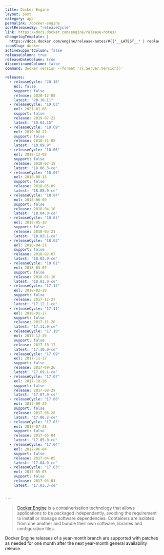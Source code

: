 ```yaml
---
title: Docker Engine
layout: post
category: app
permalink: /docker-engine
sortReleasesBy: "releaseCycle"
link: https://docs.docker.com/engine/release-notes/
changelogTemplate: |
  https://docs.docker.com/engine/release-notes/#{{"__LATEST__" | replace:'.',''}}
iconSlug: docker
activeSupportColumn: false
releaseColumn: true
releaseDateColumn: true
discontinuedColumn: false
command: docker version --format '{{.Server.Version}}'

releases:
  - releaseCycle: "20.10"
    eol: false
    support: false
    release: 2020-12-08
    latest: "20.10.11"
  - releaseCycle: "19.03"
    eol: 2021-01-08
    support: false
    release: 2019-07-22
    latest: "19.03.15"
  - releaseCycle: "18.09"
    eol: 2019-08-22
    support: false
    release: 2018-11-08
    latest: "18.09.9"
  - releaseCycle: "18.06"
    eol: 2018-12-08
    support: false
    release: 2018-07-18
    latest: "18.06.3-ce"
  - releaseCycle: "18.05"
    eol: 2018-08-18
    support: false
    release: 2018-05-09
    latest: "18.05.0-ce"
  - releaseCycle: "18.04"
    eol: 2018-06-09
    support: false
    release: 2018-04-10
    latest: "18.04.0-ce"
  - releaseCycle: "18.03"
    eol: 2018-05-10
    support: false
    release: 2018-03-21
    latest: "18.03.1-ce"
  - releaseCycle: "18.02"
    eol: 2018-04-21
    support: false
    release: 2018-02-07
    latest: "18.02.0-ce"
  - releaseCycle: "18.01"
    eol: 2018-03-07
    support: false
    release: 2018-01-10
    latest: "18.01.0-ce"
  - releaseCycle: "17.12"
    eol: 2018-02-10
    support: false
    release: 2017-12-27
    latest: "17.12.1-ce"
  - releaseCycle: "17.11"
    eol: 2018-01-27
    support: false
    release: 2017-11-20
    latest: "17.11.0-ce"
  - releaseCycle: "17.10"
    eol: 2017-12-20
    support: false
    release: 2017-10-17
    latest: "17.10.0-ce"
  - releaseCycle: "17.09"
    eol: 2017-11-17
    support: false
    release: 2017-09-26
    latest: "17.09.1-ce"
  - releaseCycle: "17.07"
    eol: 2017-10-26
    support: false
    release: 2017-08-29
    latest: "17.07.0-ce"
  - releaseCycle: "17.06"
    eol: 2017-09-29
    support: false
    release: 2017-06-28
    latest: "17.06.2-ce"
  - releaseCycle: "17.05"
    eol: 2017-07-28
    support: false
    release: 2017-05-04
    latest: "17.05.0-ce"
  - releaseCycle: "17.04"
    eol: 2017-06-04
    support: false
    release: 2017-04-05
    latest: "17.04.0-ce"
  - releaseCycle: "17.03"
    eol: 2017-05-05
    support: false
    release: 2017-03-01
    latest: "17.03.3-ce"


---
```

> [Docker Engine](https://www.docker.com/) is a containerisation technology that allows applications to be packaged independently, avoiding the requirement to install or manage software dependencies. Containers are isolated from one another and bundle their own software, libraries and configuration files.

Docker Engine releases of a year-month branch are supported with patches as needed for one month after the next year-month general availability release.
